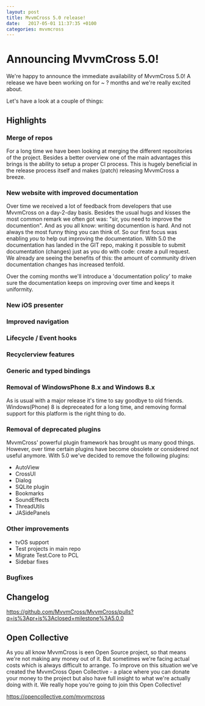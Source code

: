 ```yaml
---
layout: post
title: MvvmCross 5.0 release!
date:   2017-05-01 11:37:35 +0100
categories: mvvmcross
---
```


# Announcing MvvmCross 5.0!
We're happy to announce the immediate availability of MvvmCross 5.0!
A release we have been working on for ~ ? months and we're really excited about.

Let's have a look at a couple of things:

## Highlights

### Merge of repos
For a long time we have been looking at merging the different repositories of the project.
Besides a better overview one of the main advantages this brings is the ability to setup a proper CI process.
This is hugely beneficial in the release process itself and makes (patch) releasing MvvmCross a breeze. 

### New website with improved documentation
Over time we received a lot of feedback from developers that use MvvmCross on a day-2-day basis. Besides the usual
hugs and kisses the most common remark we often got was: "sir, you need to improve the documention". And as you all know: writing documention is hard. And not always the most funny thing you can think of. So our first focus was enabling *you* to help out improving the documentation. With 5.0 the documentation has landed in the GIT repo, making it possible to submit documentation (changes) just as you do with code: create a pull request. We already are seeing the benefits of this: the amount of community driven documentation changes has increased tenfold. 

Over the coming months we'll introduce a 'documentation policy' to make sure the documentation keeps on improving over time and keeps it uniformity.

### New iOS presenter

### Improved navigation

### Lifecycle / Event hooks

### Recyclerview features

### Generic and typed bindings

### Removal of WindowsPhone 8.x and Windows 8.x
As is usual with a major release it's time to say goodbye to old friends. Windows(Phone) 8 is depreceated for a long time, and removing formal support for this platform is the right thing to do. 
### Removal of deprecated plugins
MvvmCross' powerful plugin framework has brought us many good things. However, over time certain plugins have become obsolete or considered not useful anymore. With 5.0 we've decided to remove the following plugins:

* AutoView 
* CrossUI
* Dialog
* SQLite plugin
* Bookmarks
* SoundEffects
* ThreadUtils
* JASidePanels

### Other improvements

* tvOS support
* Test projects in main repo
* Migrate Test.Core to PCL 
* Sidebar fixes

### Bugfixes

## Changelog

https://github.com/MvvmCross/MvvmCross/pulls?q=is%3Apr+is%3Aclosed+milestone%3A5.0.0

## Open Collective

As you all know MvvmCross is een Open Source project, so that means we're not making any money out of it. But sometimes we're facing actual costs which is always difficult to arrange. To improve on this situation we've created the MvvmCross Open Collective - a place where you can donate your money to the project but also have full insight to what we're actually doing with it. We really hope you're going to join this Open Collective!

https://opencollective.com/mvvmcross
